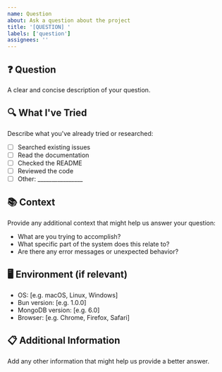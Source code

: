 ```yaml
---
name: Question
about: Ask a question about the project
title: '[QUESTION] '
labels: ['question']
assignees: ''
---
```


## ❓ Question

A clear and concise description of your question.

## 🔍 What I've Tried

Describe what you've already tried or researched:

- [ ] Searched existing issues
- [ ] Read the documentation
- [ ] Checked the README
- [ ] Reviewed the code
- [ ] Other: ________________

## 📚 Context

Provide any additional context that might help us answer your question:

- What are you trying to accomplish?
- What specific part of the system does this relate to?
- Are there any error messages or unexpected behavior?

## 🖥️ Environment (if relevant)

- OS: [e.g. macOS, Linux, Windows]
- Bun version: [e.g. 1.0.0]
- MongoDB version: [e.g. 6.0]
- Browser: [e.g. Chrome, Firefox, Safari]

## 📋 Additional Information

Add any other information that might help us provide a better answer.